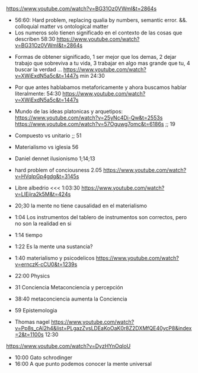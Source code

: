 https://www.youtube.com/watch?v=BG31Oz0VWmI&t=2864s
- 56:60: Hard problem, replacing qualia by numbers, semantic error. &&. colloquial matter vs ontological matter
- Los numeros solo tienen significado en el contexto de las cosas que describen 58:30 https://www.youtube.com/watch?v=BG31Oz0VWmI&t=2864s
* Formas de obtener significado, 1 ser mejor que los demas, 2 dejar trabajo que sobreviva a tu vida, 3 trabajar en algo mas grande que tu, 4 buscar la verdad ... https://www.youtube.com/watch?v=XWiExdN5a5c&t=1447s min 24:30
- Por que antes hablabamos metaforicamente y ahora buscamos hablar literalmente: 54:30 https://www.youtube.com/watch?v=XWiExdN5a5c&t=1447s  
- Mundo de las ideas platonicas y arquetipos: https://www.youtube.com/watch?v=25yNc4Di-Qw&t=2553s
https://www.youtube.com/watch?v=57Oguwg7omc&t=6186s ;; 19
-   Compuesto vs unitario ;; 51
- Materialismo vs iglesia 56
- Daniel dennet ilusionismo 1;14;13
- hard problem of conciousness 2.05
https://www.youtube.com/watch?v=HVqIpGp4gdg&t=3145s
- Libre albedrio <<< 1:03:30
https://www.youtube.com/watch?v=LlEjira2k5M&t=424s
- 20;30 la mente no tiene causalidad en el materialismo
- 1:04 Los instrumentos del tablero de instrumentos son correctos, pero no son la realidad en si
- 1:14 tiempo 
- 1:22 Es la mente una sustancia?
- 1:40 materialismo y psicodelicos
https://www.youtube.com/watch?v=ernczK-cCU0&t=1239s

- 22:00 Physics
- 31 Conciencia Metaconciencia y percepción
- 38:40 metaconciencia aumenta la Conciencia
- 59 Epistemologia
- Thomas nagel
https://www.youtube.com/watch?v=Pp8s_cAl2h4&list=PLgazZvsLDEaKoOaK0r8Z2DXMfQE40ycP8&index=2&t=1100s
12:30

https://www.youtube.com/watch?v=DyzHYnOqIoU
- 10:00 Gato schrodinger
- 16:00 A que punto podemos conocer la mente universal
